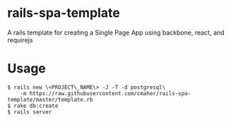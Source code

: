 rails-spa-template
==================

A rails template for creating a Single Page App using backbone, react, and requirejs

# Usage

    $ rails new \<PROJECT\_NAME\> -J -T -d postgresql\ 
        -m https://raw.githubusercontent.com/cmaher/rails-spa-template/master/template.rb
    $ rake db:create
    $ rails server
